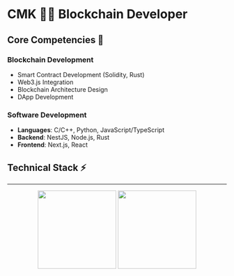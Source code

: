 # CMK 👨‍💻 Blockchain Developer

## Core Competencies 🚀

### Blockchain Development
- Smart Contract Development (Solidity, Rust)
- Web3.js Integration
- Blockchain Architecture Design
- DApp Development

### Software Development
- **Languages**: C/C++, Python, JavaScript/TypeScript
- **Backend**: NestJS, Node.js, Rust
- **Frontend**: Next.js, React

## Technical Stack ⚡

---

<div align="center">
 <img height="180em" src="[https://github-readme-stats.vercel.app/api?username=CMK-13&show_icons=true&theme=dracula&count_private=true&hide_border=true](https://github-readme-stats.vercel.app/api?username=CMK-13&show_icons=true&theme=dark&count_private=true&hide_border=true%22)"/>
 <img height="180em" src="[https://github-readme-streak-stats.herokuapp.com/?user=CMK-13&theme=dracula&hide_border=true](https://github-readme-streak-stats.herokuapp.com/?user=CMK-13&theme=dark&hide_border=true)"/>
</div>
